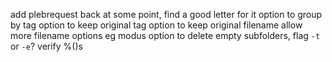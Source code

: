 add plebrequest back at some point, find a good letter for it
option to group by tag
option to keep original tag
option to keep original filename
allow more filename options eg modus
option to delete empty subfolders, flag `-t` or `-e`?
verify %()s

